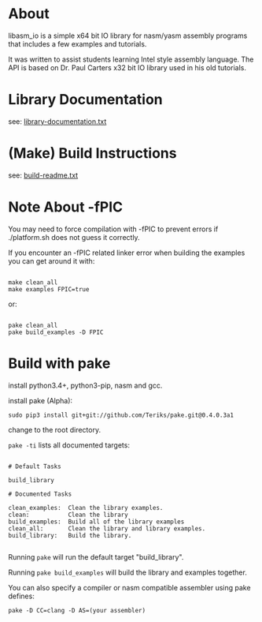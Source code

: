 # About

libasm_io is a simple x64 bit IO library for nasm/yasm assembly programs that includes a few examples and tutorials.

It was written to assist students learning Intel style assembly language.  The API is based on Dr. Paul Carters x32 bit IO library used in his old tutorials.

# Library Documentation

see: [library-documentation.txt](/library-documentation.txt)

# (Make) Build Instructions

see: [build-readme.txt](/build-readme.txt)


# Note About -fPIC

You may need to force compilation with -fPIC to prevent errors if
./platform.sh does not guess it correctly.

If you encounter an -fPIC related linker error when building the examples
you can get around it with:

```

make clean_all
make examples FPIC=true

```

or:

```

pake clean_all
pake build_examples -D FPIC

```


# Build with pake

install python3.4+, python3-pip, nasm and gcc.

install pake (Alpha):

`sudo pip3 install git+git://github.com/Teriks/pake.git@0.4.0.3a1`

change to the root directory.

`pake -ti` lists all documented targets:

```

# Default Tasks

build_library

# Documented Tasks

clean_examples:  Clean the library examples.
clean:           Clean the library
build_examples:  Build all of the library examples
clean_all:       Clean the library and library examples.
build_library:   Build the library.


```

Running `pake` will run the default target "build_library".

Running `pake build_examples` will build the library and examples together.


You can also specify a compiler or nasm compatible assembler using pake defines:

`pake -D CC=clang -D AS=(your assembler)`


